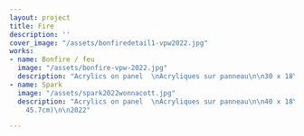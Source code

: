```yaml
---
layout: project
title: Fire
description: ''
cover_image: "/assets/bonfiredetail1-vpw2022.jpg"
works:
- name: Bonfire / feu
  image: "/assets/bonfire-vpw-2022.jpg"
  description: "Acrylics on panel  \nAcryliques sur panneau\n\n30 x 18\" (76 x 47.5cm)\n\n2022"
- name: Spark
  image: "/assets/spark2022wonnacott.jpg"
  description: "Acrylics on panel  \nAcryliques sur panneau\n\n40 x 18\" (101.6 x
    45.7cm)\n\n2022"

---
```

